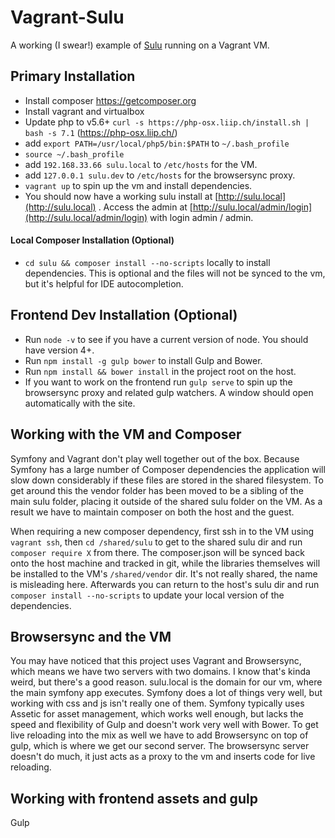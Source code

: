# Vagrant-Sulu

A working (I swear!) example of [Sulu](http://sulu.io) running on a Vagrant VM.

## Primary Installation

* Install composer https://getcomposer.org
* Install vagrant and virtualbox
* Update php to v5.6+ `curl -s https://php-osx.liip.ch/install.sh | bash -s 7.1` (https://php-osx.liip.ch/)
* add `export PATH=/usr/local/php5/bin:$PATH` to `~/.bash_profile`
* `source ~/.bash_profile`
* add `192.168.33.66 sulu.local` to `/etc/hosts` for the VM.
* add `127.0.0.1 sulu.dev` to `/etc/hosts` for the browsersync proxy.
* `vagrant up` to spin up the vm and install dependencies.
* You should now have a working sulu install at [http://sulu.local](http://sulu.local) . Access the admin at [http://sulu.local/admin/login](http://sulu.local/admin/login) with login admin / admin.

#### Local Composer Installation (Optional)
* `cd sulu && composer install --no-scripts` locally to install dependencies. This is optional and the files will not be synced to the vm, but it's helpful for IDE autocompletion.

## Frontend Dev Installation (Optional)

* Run `node -v` to see if you have a current version of node. You should have version 4+.
* Run `npm install -g gulp bower` to install Gulp and Bower.
* Run `npm install && bower install` in the project root on the host.
* If you want to work on the frontend run `gulp serve` to spin up the browsersync proxy and related gulp watchers. A window should open automatically with the site.

## Working with the VM and Composer

Symfony and Vagrant don't play well together out of the box. Because Symfony has a large number of Composer dependencies the application will slow down considerably if these files are stored in the shared filesystem. To get around this the vendor folder has been moved to be a sibling of the main sulu folder, placing it outside of the shared sulu folder on the VM. As a result we have to maintain composer on both the host and the guest. 

When requiring a new composer dependency, first ssh in to the VM using `vagrant ssh`, then `cd /shared/sulu` to get to the shared sulu dir and run `composer require X` from there. The composer.json will be synced back onto the host machine and tracked in git, while the libraries themselves will be installed to the VM's `/shared/vendor` dir. It's not really shared, the name is misleading here. Afterwards you can return to the host's sulu dir and run `composer install --no-scripts` to update your local version of the dependencies.

## Browsersync and the VM

You may have noticed that this project uses Vagrant and Browsersync, which means we have two servers with two domains. I know that's kinda weird, but there's a good reason. sulu.local is the domain for our vm, where the main symfony app executes. Symfony does a lot of things very well, but working with css and js isn't really one of them. Symfony typically uses Assetic for asset management, which works well enough, but lacks the speed and flexibility of Gulp and doesn't work very well with Bower. To get live reloading into the mix as well we have to add Browsersync on top of gulp, which is where we get our second server. The browsersync server doesn't do much, it just acts as a proxy to the vm and inserts code for live reloading. 

## Working with frontend assets and gulp

Gulp
